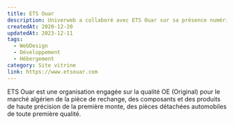 ```yaml
---
title: ETS Ouar
description: Univerweb a collaboré avec ETS Ouar sur sa présence numérique. Nous avons créé le site web.
createdAt: 2020-12-20
updatedAt: 2023-12-11
tags:
  - WebDesign
  - Développement
  - Hébergement
category: Site vitrine
link: https://www.etsouar.com
---
```


ETS Ouar est une organisation engagée sur la qualité OE (Original) pour le marché algérien de la pièce de rechange, des composants et des produits de haute précision de la première monte, des pièces détachées automobiles de toute première qualité.
